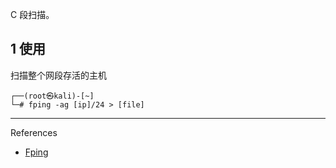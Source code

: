 C 段扫描。

## 1 使用

扫描整个网段存活的主机

```shell
┌──(root㉿kali)-[~]
└─# fping -ag [ip]/24 > [file]
```

---

References

- [Fping](https://www.kali.org/tools/fping/)

